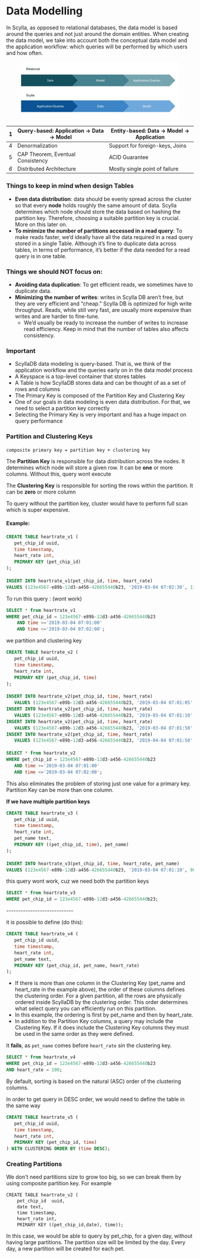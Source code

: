 # Data Modelling

In Scylla, as opposed to relational databases, the data model is based around the queries and not just around the domain entities. When creating the data model, we take into account both the conceptual data model and the application workflow: which queries will be performed by which users and how often.

<figure><img src="../../.gitbook/assets/image (4).png" alt=""><figcaption></figcaption></figure>



| 1   | Query-based: Application -> Data -> Model | Entity-based: Data -> Model -> Application |
| --- | ----------------------------------------- | ------------------------------------------ |
| 4   | Denormalization                           | Support for foreign-keys, Joins            |
| 5   | CAP Theorem, Eventual Consistency         | ACID Guarantee                             |
| _6_ | Distributed Architecture                  | Mostly single point of failure             |

### Things to keep in mind when design Tables

* **Even data distribution**: data should be evenly spread across the cluster so that every **node** holds roughly the same amount of data. Scylla determines which node should store the data based on hashing the partition key. Therefore, choosing a suitable partition key is crucial. More on this later on.
* **To minimize the number of partitions accessed in a read query**: To make reads faster, we’d ideally have all the data required in a read query stored in a single Table. Although it’s fine to duplicate data across tables, in terms of performance, it’s better if the data needed for a read query is in one table.

### Things we should **NOT** focus on:

* **Avoiding data duplication**: To get efficient reads, we sometimes have to duplicate data.&#x20;
* **Minimizing the number of writes**: writes in Scylla DB aren’t free, but they are very efficient and “cheap.” Scylla DB is optimized for high write throughput. Reads, while still very fast, are usually more expensive than writes and are harder to fine-tune.&#x20;
  * We’d usually be ready to increase the number of writes to increase read efficiency. Keep in mind that the number of tables also affects consistency.&#x20;

### Important

* ScyllaDB data modeling is query-based. That is, we think of the application workflow and the queries early on in the data model process
* A Keyspace is a top-level container that stores tables
* A Table is how ScyllaDB stores data and can be thought of as a set of rows and columns
* The Primary Key is composed of the Partition Key and Clustering Key
* One of our goals in data modeling is even data distribution. For that, we need to select a partition key correctly
* Selecting the Primary Key is very important and has a huge impact on query performance

### Partition and Clustering Keys

`composite primary key = partition key + clustering key`

The **Partition Key** is responsible for data distribution across the nodes. It determines which node will store a given row. It can be **one** or more columns. Without this, query wont execute

The **Clustering Key** is responsible for sorting the rows within the partition. It can be **zero** or more column

To query without the partition key, cluster would have to perform full scan which is super expensive.

#### Example:

```sql
CREATE TABLE heartrate_v1 (
   pet_chip_id uuid,
   time timestamp,
   heart_rate int,
   PRIMARY KEY (pet_chip_id)
);

INSERT INTO heartrate_v1(pet_chip_id, time, heart_rate) 
VALUES (123e4567-e89b-12d3-a456-426655440b23, '2019-03-04 07:02:30', 130);
```

To run this query : (wont work)

```sql
SELECT * from heartrate_v1 
WHERE pet_chip_id = 123e4567-e89b-12d3-a456-426655440b23 
    AND time >='2019-03-04 07:01:00' 
    AND time <='2019-03-04 07:02:00';
```

we partition and clustering key

```sql
CREATE TABLE heartrate_v2 (
   pet_chip_id uuid,
   time timestamp,
   heart_rate int,
   PRIMARY KEY (pet_chip_id, time)
);

INSERT INTO heartrate_v2(pet_chip_id, time, heart_rate)
   VALUES (123e4567-e89b-12d3-a456-426655440b23, '2019-03-04 07:01:05', 100); 
INSERT INTO heartrate_v2(pet_chip_id, time, heart_rate) 
   VALUES (123e4567-e89b-12d3-a456-426655440b23, '2019-03-04 07:01:10', 90); 
INSERT INTO heartrate_v2(pet_chip_id, time, heart_rate) 
   VALUES (123e4567-e89b-12d3-a456-426655440b23, '2019-03-04 07:01:50', 96); 
INSERT INTO heartrate_v2(pet_chip_id, time, heart_rate) 
   VALUES (123e4567-e89b-12d3-a456-426655440b23, '2019-04-04 07:01:50', 99); 
   
SELECT * from heartrate_v2 
WHERE pet_chip_id = 123e4567-e89b-12d3-a456-426655440b23 
   AND time >='2019-03-04 07:01:00' 
   AND time <='2019-03-04 07:02:00';
```

This also eliminates the problem of storing just one value for a primary key. Partition Key can be more than one column.

**If we have multiple partition keys**

```sql
CREATE TABLE heartrate_v3 (
   pet_chip_id uuid,
   time timestamp,
   heart_rate int,
   pet_name text,
   PRIMARY KEY ((pet_chip_id, time), pet_name)
);

INSERT INTO heartrate_v3(pet_chip_id, time, heart_rate, pet_name) 
VALUES (123e4567-e89b-12d3-a456-426655440b23, '2019-03-04 07:01:10', 90, 'Duke'); 
```

this query wont work, cuz we need both the partition keys

```sql
SELECT * from heartrate_v3 
WHERE pet_chip_id = 123e4567-e89b-12d3-a456-426655440b23;
```

\----------------------------

it is possible to define (do this):

```sql
CREATE TABLE heartrate_v4 (
   pet_chip_id uuid,
   time timestamp,
   heart_rate int,
   pet_name text,
   PRIMARY KEY (pet_chip_id, pet_name, heart_rate)
);
```

* If there is more than one column in the Clustering Key (pet\_name and heart\_rate in the example above), the order of these columns defines the clustering order. For a given partition, all the rows are physically ordered inside ScyllaDB by the clustering order. This order determines what select query you can efficiently run on this partition.
* In this example, the ordering is first by pet\_name and then by heart\_rate.
* In addition to the Partition Key columns, a query may include the Clustering Key. If it does include the Clustering Key columns they must be used in the same order as they were defined.

It **fails**, as `pet_name` comes before `heart_rate` sin the clustering key.

```sql
SELECT * from heartrate_v4 
WHERE pet_chip_id = 123e4567-e89b-12d3-a456-426655440b23 
AND heart_rate = 100;
```

By default, sorting is based on the natural (ASC) order of the clustering columns.

In order to get query in DESC order, we would need to define the table in the same way

```sql
CREATE TABLE heartrate_v5 (
   pet_chip_id uuid,
   time timestamp,
   heart_rate int,
   PRIMARY KEY (pet_chip_id, time)
) WITH CLUSTERING ORDER BY (time DESC);
```

### Creating Partitions

We don't need partitions size to grow too big, so we can break them by using composite partition key. For example&#x20;

```
CREATE TABLE heartrate_v2 (
    pet_chip_id  uuid,
    date text,
    time timestamp,
    heart_rate int,
    PRIMARY KEY ((pet_chip_id,date), time));
```

In this case, we would be able to query by pet\_chip, for a given day, without having large partitions. The partition size will be limited by the day. Every day, a new partition will be created for each pet.
